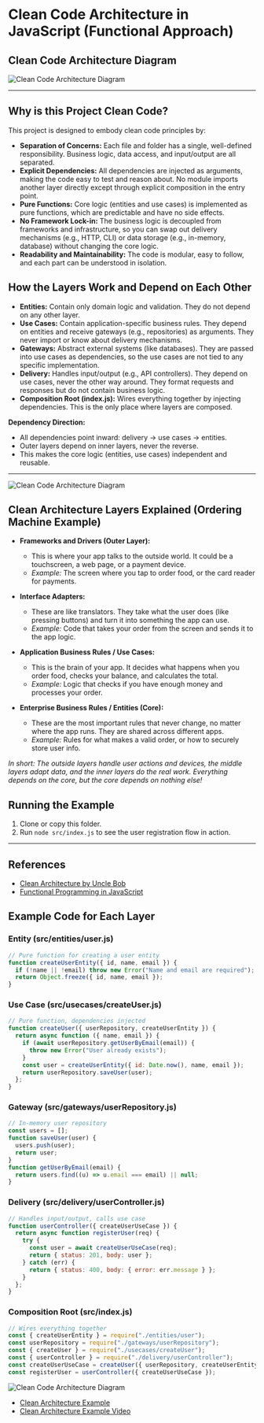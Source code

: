 # Clean Code Architecture in JavaScript (Functional Approach)

## Clean Code Architecture Diagram

![Clean Code Architecture Diagram](./architecture.png)

---

## Why is this Project Clean Code?

This project is designed to embody clean code principles by:

- **Separation of Concerns:** Each file and folder has a single, well-defined responsibility. Business logic, data access, and input/output are all separated.
- **Explicit Dependencies:** All dependencies are injected as arguments, making the code easy to test and reason about. No module imports another layer directly except through explicit composition in the entry point.
- **Pure Functions:** Core logic (entities and use cases) is implemented as pure functions, which are predictable and have no side effects.
- **No Framework Lock-in:** The business logic is decoupled from frameworks and infrastructure, so you can swap out delivery mechanisms (e.g., HTTP, CLI) or data storage (e.g., in-memory, database) without changing the core logic.
- **Readability and Maintainability:** The code is modular, easy to follow, and each part can be understood in isolation.

## How the Layers Work and Depend on Each Other

- **Entities:** Contain only domain logic and validation. They do not depend on any other layer.
- **Use Cases:** Contain application-specific business rules. They depend on entities and receive gateways (e.g., repositories) as arguments. They never import or know about delivery mechanisms.
- **Gateways:** Abstract external systems (like databases). They are passed into use cases as dependencies, so the use cases are not tied to any specific implementation.
- **Delivery:** Handles input/output (e.g., API controllers). They depend on use cases, never the other way around. They format requests and responses but do not contain business logic.
- **Composition Root (index.js):** Wires everything together by injecting dependencies. This is the only place where layers are composed.

**Dependency Direction:**

- All dependencies point inward: delivery → use cases → entities.
- Outer layers depend on inner layers, never the reverse.
- This makes the core logic (entities, use cases) independent and reusable.

---

![Clean Code Architecture Diagram](./flow.png)

## Clean Architecture Layers Explained (Ordering Machine Example)

- **Frameworks and Drivers (Outer Layer):**

  - This is where your app talks to the outside world. It could be a touchscreen, a web page, or a payment device.
  - _Example:_ The screen where you tap to order food, or the card reader for payments.

- **Interface Adapters:**

  - These are like translators. They take what the user does (like pressing buttons) and turn it into something the app can use.
  - _Example:_ Code that takes your order from the screen and sends it to the app logic.

- **Application Business Rules / Use Cases:**

  - This is the brain of your app. It decides what happens when you order food, checks your balance, and calculates the total.
  - _Example:_ Logic that checks if you have enough money and processes your order.

- **Enterprise Business Rules / Entities (Core):**
  - These are the most important rules that never change, no matter where the app runs. They are shared across different apps.
  - _Example:_ Rules for what makes a valid order, or how to securely store user info.

_In short: The outside layers handle user actions and devices, the middle layers adapt data, and the inner layers do the real work. Everything depends on the core, but the core depends on nothing else!_

## Running the Example

1. Clone or copy this folder.
2. Run `node src/index.js` to see the user registration flow in action.

---

## References

- [Clean Architecture by Uncle Bob](https://8thlight.com/blog/uncle-bob/2012/08/13/the-clean-architecture.html)
- [Functional Programming in JavaScript](https://eloquentjavascript.net/)

## Example Code for Each Layer

### Entity (src/entities/user.js)

```js
// Pure function for creating a user entity
function createUserEntity({ id, name, email }) {
  if (!name || !email) throw new Error("Name and email are required");
  return Object.freeze({ id, name, email });
}
```

### Use Case (src/usecases/createUser.js)

```js
// Pure function, dependencies injected
function createUser({ userRepository, createUserEntity }) {
  return async function ({ name, email }) {
    if (await userRepository.getUserByEmail(email)) {
      throw new Error("User already exists");
    }
    const user = createUserEntity({ id: Date.now(), name, email });
    return userRepository.saveUser(user);
  };
}
```

### Gateway (src/gateways/userRepository.js)

```js
// In-memory user repository
const users = [];
function saveUser(user) {
  users.push(user);
  return user;
}
function getUserByEmail(email) {
  return users.find((u) => u.email === email) || null;
}
```

### Delivery (src/delivery/userController.js)

```js
// Handles input/output, calls use case
function userController({ createUserUseCase }) {
  return async function registerUser(req) {
    try {
      const user = await createUserUseCase(req);
      return { status: 201, body: user };
    } catch (err) {
      return { status: 400, body: { error: err.message } };
    }
  };
}
```

### Composition Root (src/index.js)

```js
// Wires everything together
const { createUserEntity } = require("./entities/user");
const userRepository = require("./gateways/userRepository");
const { createUser } = require("./usecases/createUser");
const { userController } = require("./delivery/userController");
const createUserUseCase = createUser({ userRepository, createUserEntity });
const registerUser = userController({ createUserUseCase });
```

![Clean Code Architecture Diagram](./cleancode.png)

- [Clean Architecture Example](https://github.com/dev-mastery/comments-api/tree/master/src)
- [Clean Architecture Example Video](https://www.youtube.com/watch?v=CnailTcJV_U&list=PLcb3YuQNaC-uM1vHqdBP9yOw-hB1IZmAB)
